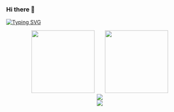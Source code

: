 ### Hi there 👋

<!--
**jingzhouzhao/jingzhouzhao** is a ✨ _special_ ✨ repository because its `README.md` (this file) appears on your GitHub profile.

Here are some ideas to get you started:

- 🔭 I’m currently working on ...
- 🌱 I’m currently learning ...
- 👯 I’m looking to collaborate on ...
- 🤔 I’m looking for help with ...
- 💬 Ask me about ...
- 📫 How to reach me: ...
- 😄 Pronouns: ...
- ⚡ Fun fact: ...
-->
[![Typing SVG](https://readme-typing-svg.herokuapp.com?color=0384F7&lines=%E7%A5%9D%E4%BD%A0%E7%94%9F%E6%B4%BB%E6%84%89%E5%BF%AB%EF%BC%8C%E5%BF%AB%E6%9D%A5Follow%E6%88%91%E5%90%A7%EF%BC%81)](https://git.io/typing-svg)
<div align="center">
<span>  </span>
<img height="170px" src="https://github-readme-stats.vercel.app/api?username=jingzhouzhao" /><span>  </span><img height="170px" src="https://github-readme-stats.vercel.app/api/top-langs/?username=jingzhouzhao&layout=compact&langs_count=8" />
<span>  </span>
</div>
<div align="center">
    <img  src="https://github-readme-streak-stats.herokuapp.com/?user=jingzhouzhao" />
</div>
<div align="center">
    <img src="https://activity-graph.herokuapp.com/graph?username=jingzhouzhao&theme=minimal" />
</div>
